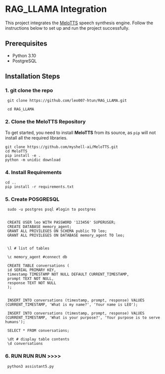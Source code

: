 # RAG_LLAMA Integration

This project integrates the [MeloTTS](https://github.com/myshell-ai/MeloTTS) speech synthesis engine. Follow the instructions below to set up and run the project successfully.

## Prerequisites

- Python 3.10
- PostgreSQL


## Installation Steps

### 1. git clone the repo

     git clone https://github.com/leo007-htun/RAG_LLAMA.git

     cd RAG_LLAMA

### 2. Clone the MeloTTS Repository

To get started, you need to install **MeloTTS** from its source, as `pip` will not install all the required libraries.


    git clone https://github.com/myshell-ai/MeloTTS.git
    cd MeloTTS
    pip install -e .
    python -m unidic download

### 4. Install Requirements

    cd ..
    pip install -r requirements.txt

### 5. Create POSGRESQL

     sudo -u postgres psql #login to postgres


     CREATE USER leo WITH PASSWORD '123456' SUPERUSER;
     CREATE DATABASE memory_agent;
     GRANT ALL PRIVILEGES ON SCHEMA public TO leo;
     GRANT ALL PRIVILEGES ON DATABASE memory_agent TO leo;
     
     
     \l # list of tables
     
     \c memory_agent #connect db
     
     CREATE TABLE conversations (
     id SERIAL PRIMARY KEY,
     timestamp TIMESTAMP NOT NULL DEFAULT CURRENT_TIMESTAMP,
     prompt TEXT NOT NULL,
     response TEXT NOT NULL
     );
     
     
     INSERT INTO conversations (timestamp, prompt, response) VALUES (CURRENT_TIMESTAMP, 'What is my name?', 'Your name is LEO');
     
     INSERT INTO conversations (timestamp, prompt, response) VALUES (CURRENT_TIMESTAMP, 'What is your purpose?', 'Your purpose is to serve humans');
     
     SELECT * FROM conversations;
     
     \dt # display table contents
     \d conversations



### 6. RUN RUN RUN >>>>

     python3 assistant5.py

     

